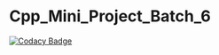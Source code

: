 # Cpp_Mini_Project_Batch_6

[![Codacy Badge](https://app.codacy.com/project/badge/Grade/1abd3235795d456cafcf46bdbbb05536)](https://www.codacy.com/gh/99002563/Cpp_Mini_Project_Batch_6/dashboard?utm_source=github.com&amp;utm_medium=referral&amp;utm_content=99002563/Cpp_Mini_Project_Batch_6&amp;utm_campaign=Badge_Grade)
